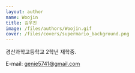 ```yaml
---
layout: author
name: Woojin
title: 김우진
image: /files/authors/Woojin.gif
cover: /files/covers/supermario_background.png
---
```


경산과학고등학교 2학년 재학중.

E-mail: [genie5741@gmail.com](mailto:genie5741@gmail.com)
